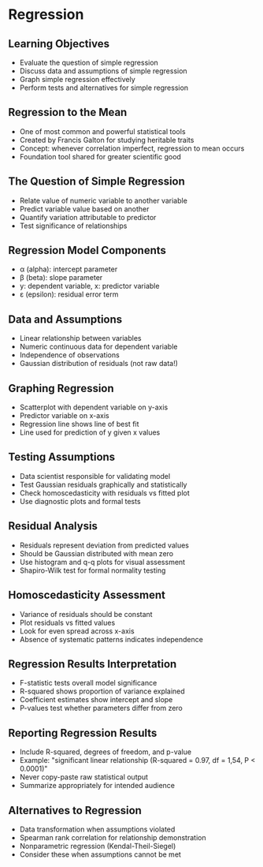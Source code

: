 # Regression

## Learning Objectives
- Evaluate the question of simple regression
- Discuss data and assumptions of simple regression
- Graph simple regression effectively
- Perform tests and alternatives for simple regression

## Regression to the Mean
- One of most common and powerful statistical tools
- Created by Francis Galton for studying heritable traits
- Concept: whenever correlation imperfect, regression to mean occurs
- Foundation tool shared for greater scientific good

## The Question of Simple Regression
- Relate value of numeric variable to another variable
- Predict variable value based on another
- Quantify variation attributable to predictor
- Test significance of relationships

## Regression Model Components
- α (alpha): intercept parameter
- β (beta): slope parameter
- y: dependent variable, x: predictor variable
- ε (epsilon): residual error term

## Data and Assumptions
- Linear relationship between variables
- Numeric continuous data for dependent variable
- Independence of observations
- Gaussian distribution of residuals (not raw data!)

## Graphing Regression
- Scatterplot with dependent variable on y-axis
- Predictor variable on x-axis
- Regression line shows line of best fit
- Line used for prediction of y given x values

## Testing Assumptions
- Data scientist responsible for validating model
- Test Gaussian residuals graphically and statistically
- Check homoscedasticity with residuals vs fitted plot
- Use diagnostic plots and formal tests

## Residual Analysis
- Residuals represent deviation from predicted values
- Should be Gaussian distributed with mean zero
- Use histogram and q-q plots for visual assessment
- Shapiro-Wilk test for formal normality testing

## Homoscedasticity Assessment
- Variance of residuals should be constant
- Plot residuals vs fitted values
- Look for even spread across x-axis
- Absence of systematic patterns indicates independence

## Regression Results Interpretation
- F-statistic tests overall model significance
- R-squared shows proportion of variance explained
- Coefficient estimates show intercept and slope
- P-values test whether parameters differ from zero

## Reporting Regression Results
- Include R-squared, degrees of freedom, and p-value
- Example: "significant linear relationship (R-squared = 0.97, df = 1,54, P < 0.0001)"
- Never copy-paste raw statistical output
- Summarize appropriately for intended audience

## Alternatives to Regression
- Data transformation when assumptions violated
- Spearman rank correlation for relationship demonstration
- Nonparametric regression (Kendal-Theil-Siegel)
- Consider these when assumptions cannot be met